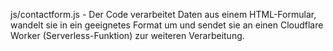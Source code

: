 js/contactform.js -  Der Code verarbeitet Daten aus einem HTML-Formular, wandelt sie in ein geeignetes Format um und sendet sie an einen Cloudflare Worker (Serverless-Funktion) zur weiteren Verarbeitung.
